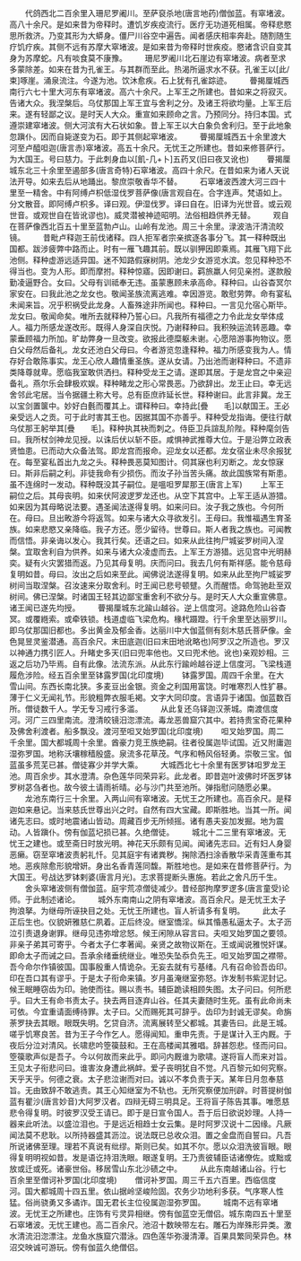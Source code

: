 <!-- { "loadSidebar": true } -->
　　代鸽西北二百余里入珊尼罗阇川。至萨裒杀地(唐言地药)僧伽蓝。有窣堵波。高八十余尺。是如来昔为帝释时。遭饥岁疾疫流行。医疗无功道死相属。帝释悲愍思所救济。乃变其形为大蟒身。僵尸川谷空中遍告。闻者感庆相率奔赴。随割随生疗饥疗疾。其侧不远有苏摩大窣堵波。是如来昔为帝释时世疾疫。愍诸含识自变其身为苏摩蛇。凡有啖食莫不康豫。
　　珊尼罗阇川北石崖边有窣堵波。病者至求多蒙除差。如来在昔为孔雀王。与其群而至此。热渴所逼求水不获。孔雀王以[此/束]啄崖。涌泉流注。今遂为池。饮沐愈疾。石上犹有孔雀踪迹。
　　瞢揭厘城西南行六七十里大河东有窣堵波。高六十余尺。上军王之所建也。昔如来之将寂灭。告诸大众。我涅槃后。乌仗那国上军王宜与舍利之分。及诸王将欲均量。上军王后来。遂有轻鄙之议。是时天人大众。重宣如来顾命之言。乃预同分。持归本国。式遵崇建窣堵波。侧大河滨有大石状如象。昔上军王以大白象负舍利归。至于此地象忽蹎仆。因而自毙遂变为石。即于其侧起窣堵波。
　　瞢揭厘城西五十余里渡大河至卢醯呾迦(唐言赤)窣堵波。高五十余尺。无忧王之所建也。昔如来修菩萨行。为大国王。号曰慈力。于此刺身血以[飢-几+卜]五药叉(旧曰夜叉讹也)
　　瞢揭厘城东北三十余里至遏部多(唐言奇特)石窣堵波。高四十余尺。在昔如来为诸人天说法开导。如来去后从地踊出。黎庶崇敬香华不替。
　　石窣堵波西渡大河三四十里至一精舍。中有阿缚卢枳低湿伐罗菩萨像(唐言观自在。合字连声。梵语如上。分文散音。即阿缚卢枳多。译曰观。伊湿伐罗。译曰自在。旧译为光世音。或云观世音。或观世自在皆讹谬也)。威灵潜被神迹昭明。法俗相趋供养无替。
　　观自在菩萨像西北百五十里至蓝勃卢山。山岭有龙池。周三十余里。渌波浩汗清流皎镜。
　　昔毗卢释迦王前伐诸释。四人拒军者宗亲摈逐各事分飞。其一释种既出国都。跋涉疲弊中路而止。时有一雁飞趣其前。既以驯狎因即乘焉。其雁飞翔下此池侧。释种虚游远适异国。迷不知路假寐树阴。池龙少女游览水滨。忽见释种恐不得当也。变为人形。即而摩拊。释种惊寤。因即谢曰。羁旅羸人何见亲拊。遂款殷勤凌逼野合。女曰。父母有训祗奉无违。虽蒙惠顾未承高命。释种曰。山谷杳冥尔家安在。曰我此池之龙女也。敬闻圣族流离逃难。幸因游览。敢慰劳弊。命有宴私未闻来旨。况乎积祸受此龙身。人畜殊途非所闻也。释种曰。一言见允宿心斯毕。龙女曰。敬闻命矣。唯所去就释种乃誓心曰。凡我所有福德之力令此龙女举体成人。福力所感龙遂改形。既得人身深自庆悦。乃谢释种曰。我积殃运流转恶趣。幸蒙垂顾福力所加。旷劫弊身一旦改变。欲报此德糜躯未谢。心愿陪游事拘物议。愿白父母然后备礼。龙女还池白父母曰。今者游览忽逢释种。福力所感变我为人。情存好合敢陈事实。龙王心欣人趣情重圣族。遂从女请。乃出池而谢释种曰。不遗非类降尊就卑。愿临我室敢供洒扫。释种受龙王之请。遂即其居。于是龙宫之中亲迎备礼。燕尔乐会肆极欢娱。释种睹龙之形心常畏恶。乃欲辞出。龙王止曰。幸无远舍邻此宅居。当令据疆土称大号。总有臣庶祚延长世。释种谢曰。此言非冀。龙王以宝剑置箧中。妙好白氎而覆其上。谓释种曰。幸持此[疊　　毛]以献国王。王必亲受远人之贡。可于此时害其王也。因据其国不亦善乎。释种受龙指诲。便往行献乌仗那王躬举其[疊　　毛]。释种执其袂而刺之。侍臣卫兵諠乱阶陛。释种麾剑告曰。我所杖剑神龙见授。以诛后伏以斩不臣。咸惧神武推尊大位。于是沿弊立政表贤恤患。已而动大众备法驾。即龙宫而报命。迎龙女以还都。龙女宿业未尽余报犹在。每至宴私首出九龙之头。释种畏恶莫知图计。伺其寐也利刃断之。龙女惊寐曰。斯非后嗣之利。非徒我命有少损伤。而汝子孙当苦头痛。故此国族常有斯患。虽不连绵时一发动。释种既没其子嗣位。是嗢呾罗犀那王(唐言上军)
　　上军王嗣位之后。其母丧明。如来伏阿波逻罗龙还也。从空下其宫中。上军王适从游猎。如来因为其母略说法要。遇圣闻法遂得复明。如来问曰。汝子我之族也。今何所在。母曰。旦出畋游今将返驾。如来与诸大众寻欲发引。王母曰。我惟福遇生育圣族。如来悲愍又亲降临。我子方还。愿少留待。世尊曰。斯人者我之族也。可闻教而信悟。非亲诲以发心。我其行矣。还语之曰。如来从此往拘尸城娑罗树间入涅槃。宜取舍利自为供养。如来与诸大众凌虚而去。上军王方游猎。远见宫中光明赫奕。疑有火灾罢猎而返。乃见其母复明。庆而问曰。我去几何有斯祥感。能令慈母复明如昔。母曰。汝出之后如来至此。闻佛说法遂得复明。如来从此至拘尸城娑罗树间当取涅槃。召汝速来分取舍利。时王闻已悲号顿躄。久而醒悟。命驾驰赴至双树间。佛已涅槃。时诸国王轻其边鄙宝重舍利不欲分与。是时天人大众重宣佛意。诸王闻已遂先均授。
　　瞢揭厘城东北踰山越谷。逆上信度河。途路危险山谷杳冥。或覆緪索。或牵铁锁。栈道虚临飞梁危构。椽杙蹑蹬。行千余里至达丽罗川。即乌仗那国旧都也。多出黄金及郁金香。达丽川中大伽蓝侧有刻木慈氏菩萨像。金色晃昱灵鉴潜通。高百余尺。末田底迦(旧曰末田地讹略也)阿罗汉之所造也。罗汉以神通力携引匠人。升睹史多天(旧曰兜率他也。又曰兜术他。讹也)亲观妙相。三返之后功乃毕焉。自有此像。法流东派。从此东行踰岭越谷逆上信度河。飞梁栈道履危涉险。经五百余里至钵露罗国(北印度境)
　　钵露罗国。周四千余里。在大雪山间。东西长南北狭。多麦豆出金银。资金之利国用富饶。时唯寒烈人性犷暴。薄于仁义无闻礼节。形貌粗弊衣服毛褐。文字大同印度。言语异于诸国。伽蓝数百所。僧徒数千人。学无专习戒行多滥。
　　从此复还乌铎迦汉荼城。南渡信度河。河广三四里南流。澄清皎镜汨淴漂流。毒龙恶兽窟穴其中。若持贵宝奇花果种及佛舍利渡者。船多飘没。渡河至呾叉始罗国(北印度境)
　　呾叉始罗国。周二千余里。国大都城周十余里。酋豪力竞王族绝嗣。往者役属迦毕试国。近又附庸迦湿弥罗国。地称沃壤稼穑殷盛。泉流多花草茂。气序和畅风俗轻勇。崇敬三宝。伽蓝虽多荒芜已甚。僧徒寡少并学大乘。
　　大城西北七十余里有医罗钵呾罗龙王池。周百余步。其水澄清。杂色莲华同荣异彩。此龙者。即昔迦叶波佛时坏医罗钵罗树苾刍者也。故今彼土请雨祈晴。必与沙门共至池所。弹指慰问随愿必果。
　　龙池东南行三十余里。入两山间有窣堵波。无忧王之所建也。高百余尺。是释迦如来悬记。当来慈氏世尊出兴之时。自然有四大宝藏。即斯胜地。当其一所。闻诸先志曰。或时地震诸山皆动。周藏百步无所倾摇。诸有愚夫妄加发掘。地为震动。人皆蹎仆。傍有伽蓝圮损已甚。久绝僧徒。
　　城北十二三里有窣堵波。无忧王之建也。或至斋日时放光明。神花天乐颇有见闻。闻诸先志曰。近有妇人身婴恶癞。窃至窣堵波责躬礼忏。见其庭宇有诸粪秽。掬除洒扫涂香散华采青莲重布其地。恶疾除愈形貌增妍。身出名香青莲同馥。斯胜地也。是如来在昔修菩萨行。为大国王。号战达罗钵剌婆(唐言月光)。志求菩提断头惠施。若此之舍凡历千生。
　　舍头窣堵波侧有僧伽蓝。庭宇荒凉僧徒减少。昔经部拘摩罗逻多(唐言童受)论师。于此制述诸论。
　　城外东南南山之阴有窣堵波。高百余尺。是无忧王太子拘浪拏。为继母所诬抉目之处。无忧王所建也。盲人祈请多有复明。
　　此太子正后生也。仪貌妍雅慈仁夙着。正后终没。继室憍淫。纵其惛愚私逼太子。太子沥泣引责退身谢罪。继母见违弥增忿怒。候王闲隙从容言曰。夫呾叉始罗国之要领。非亲子弟其可寄乎。今者太子仁孝著闻。亲贤之故物议斯在。王或闻说雅悦奸谋。即命太子而诫之曰。吾承余绪垂统继业。唯恐失坠忝负先王。呾叉始罗国之襟带。吾今命尔作镇彼国。国事殷重人情诡杂。无妄去就有亏基绪。凡有召命验吾齿印。印在吾口其有谬乎。于是太子衔命来镇。岁月虽淹继室弥怒。诈发制书紫泥封记。候王眠睡窃齿为印。驰使而往。赐以责书。辅臣跪读相顾失图。太子问曰。何所悲乎。曰大王有命书责太子。抉去两目逐弃山谷。任其夫妻随时生死。虽有此命尚未可依。今宜重请面缚待罪。太子曰。父而赐死其可辞乎。齿印为封诚无谬矣。命旃荼罗抉去其眼。眼既失明。乞贷自济。流离展转至父都城。其妻告曰。此是王城。嗟乎饥寒良苦。昔为王子今作乞人。愿得闻知。重申先责。于是谋计入王内厩。于夜后分泣对清风。长啸悲吟箜篌鼓和。王在高楼闻其雅唱。辞甚怨悲。怪而问曰。箜篌歌声似是吾子。今以何故而来此乎。即问内厩谁为歌啸。遂将盲人而来对旨。王见太子衔悲问曰。谁害汝身遭此祸衅。爱子丧明犹自不觉。凡百黎元如何究察。天乎天乎。何德之衰。太子悲泣谢而对曰。诚以不孝负责于天。某年日月忽奉慈旨。无由致辞不敢逃责。其王心知继室为不轨也。无所究察便加刑辟。时菩提树伽蓝有瞿沙(唐言妙音)大阿罗汉者。四辩无碍三明具足。王将盲子陈告其事。唯愿慈悲令得复明。时彼罗汉受王请已。即于是日宣令国人。吾于后日欲说妙理。人持一器来此听法。以盛泣泪也。于是远近相趋士女云集。是时阿罗汉说十二因缘。凡厥闻法莫不悲耿。以所持器盛其沥泣。说法既已总收众泪。置之金盘而自誓曰。凡吾所说诸佛至理。理若不真说有纰缪。斯则已矣。如其不尔。愿以众泪洗彼盲眼。眼得复明明视如昔。发是语讫持泪洗眼。眼遂复明。王乃责彼辅臣诘诸僚佐。或黜或放或迁或死。诸豪世俗。移居雪山东北沙碛之中。
　　从此东南越诸山谷。行七百余里至僧诃补罗国(北印度境)
　　僧诃补罗国。周三千五六百里。西临信度河。国大都城周十四五里。依山据岭坚峻险固。农务少功地利多获。气序寒人性猛。俗尚骁勇又多谲诈。国无君长主位役属迦湿弥罗国。
　　城南不远有窣堵波。无忧王之所建也。庄饰有亏灵异相继。傍有伽蓝空无僧侣。城东南四五十里至石窣堵波。无忧王建也。高二百余尺。池沼十数映带左右。雕石为岸殊形异类。激水清流汨淴漂注。龙鱼水族窟穴潜泳。四色莲华弥漫清潭。百果具繁同荣异色。林沼交映诚可游玩。傍有伽蓝久绝僧侣。
